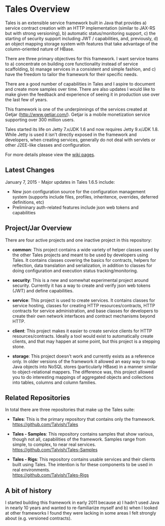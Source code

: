 ﻿Tales Overview
==============

Tales is an extensible service framework built in Java that provides a) service contract creation with an HTTP implementation (similar to JAX-RS but with strong versioning), b) automatic status/monitoring support, c) the starting of security support including JWT / capabilities, and, previously, d) an object mapping storage system with features that take advantage of the column-oriented nature of HBase.

There are three primary objectives for this framework. I want service teams to a) concentrate on building core functionality instead of service scaffolding, b) manage services in a consistent and simple fashion, and c) have the freedom to tailor the framework for their specific needs.

There are a good number of capabilities in Tales and I aspire to document and create more samples over time. There are also updates I would like to make given the feedback and experience of seeing it in production use over the last few of years. 

This framework is one of the underpinnings of the services created at Getjar (http://www.getjar.com/). Getjar is a mobile monetization service supporting over 300 million users.

Tales started its life on Jetty 7.x/JDK 1.6 and now requires Jetty 9.x/JDK 1.8. While Jetty is used it isn't directly exposed in the framework and developers, when creating services, generally do not deal with servlets or other J2EE-like classes and configuration.

For more details please view the [wiki pages](https://github.com/Talvish/Tales/wiki).

Latest Changes
--------------------
January 7, 2015 - Major updates in Tales 1.6.5 include:
* New json configuration source for the configuration management system (supports include files, profiles, inheritence, overrides, deferred definitions, etc)
* Preliminary auth-related features include json web tokens and capabilities

Project/Jar Overview
--------------------
There are four active projects and one inactive project in this repository:

* <b>common</b>: This project contains a wide variety of helper classes used by the other Tales projects and meant to be used by developers using Tales. It contains classes covering the basics for contracts, helpers for reflection, data translation and serialization, in addition to classes for doing configuration and execution status tracking/monitoring.

* <b>security</b>: This is a new and somewhat experimental project around security. Currently it has a way to create and verify json web tokens (JWT) and define capabilities.

* <b>service</b>: This project is used to create services. It contains classes for service hosting, classes for creating HTTP resources/contracts, HTTP contracts for service administration, and base classes for developers to create their own network interfaces and contract mechanisms beyond HTTP.

* <b>client</b>: This project makes it easier to create service clients for HTTP resources/contracts. Ideally a tool would exist to automatically create clients, and that may happen at some point, but this project is a stepping stone. 

* <b>storage</b>: This project doesn't work and currently exists as a reference only. In older versions of the framework it allowed an easy way to map Java objects into NoSQL stores (particularly HBase) in a manner similar to object-relational mappers. The difference was, this project allowed you to do interesting mappings of aggregated objects and collections into tables, columns and column families.

Related Repositories
--------------------

In total there are three repositories that make up the Tales suite:

* <b>Tales</b>: This is the primary repository that contains only the framework.<br>
https://github.com/Talvish/Tales

* <b>Tales - Samples</b>: This repository contains samples that show various, though not all, capabilities of the framework. Samples range from simple, to complex, to near real services. <br>
https://github.com/Talvish/Tales-Samples

* <b>Tales - Rigs</b>: This repository contains usable services and their clients built using Tales. The intention is for these components to be used in real environments.<br>
https://github.com/Talvish/Tales-Rigs

A bit of history
----------------

I started building this framework in early 2011 because a) I hadn’t used Java in nearly 10 years and wanted to re-familiarize myself and b) when I looked at other frameworks I found they were lacking in some areas I felt strongly about (e.g. versioned contracts). 
